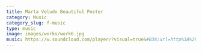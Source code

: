 ```yaml
---
title: Marta Veludo Beautiful Poster
category: Music
category_slug: f-music
type: music
image: images/works/work6.jpg
music: https://w.soundcloud.com/player/?visual=true&#038;url=http%3A%2F%2Fapi.soundcloud.com%2Ftracks%2F221650664&#038;show_artwork=true
---
```

